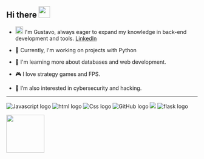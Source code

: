
**Hi there**
<img src="https://c.tenor.com/ZTKZeL_nsqwAAAAi/pepe-sip.gif" width="30" />
---
- <img src= "https://images.emojiterra.com/google/android-11/128px/1f468-1f4bb.png" width="20"/> I'm Gustavo, always eager to expand my knowledge in back-end development and tools. [LinkedIn](https://www.linkedin.com/in/gustavo-luna-879162290)
  
- 🔭 Currently, I'm working on projects with Python
- 🌱 I'm learning more about databases and web development.
- 🎮 I love strategy games and FPS.
- 🔐 I’m also interested in cybersecurity and hacking.
 ---


  <img src="https://img.shields.io/badge/JavaScript-323330?style=for-the-badge&logo=javascript&logoColor=F7DF1E" alt="Javascript logo" /> <img src="https://img.shields.io/badge/HTML5-E34F26?style=for-the-badge&logo=html5&logoColor=white" alt="html logo" /> <img src="https://img.shields.io/badge/CSS3-1572B6?style=for-the-badge&logo=css3&logoColor=white" alt="Css logo" /> <img src="https://img.shields.io/badge/Git-F05032?style=for-the-badge&logo=git&logoColor=white" alt="GitHub logo" /> <img src="https://img.shields.io/badge/Python-FFD43B?style=for-the-badge&logo=python&logoColor=blue" atl="python logo"/> <img src="https://img.shields.io/badge/Flask-000000?style=for-the-badge&logo=flask&logoColor=white" alt="flask logo"/>
  
   <img height="100" src="https://github-readme-stats.vercel.app/api/top-langs/?username=gusttavojt&layout=compact&show_icons=true&title_color=ffffff&icon_color=34abeb&text_color=daf7dc&bg_color=151515" style="vertical-align: top;" />
   

  
